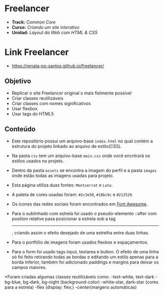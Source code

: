 # Freelancer

* **Track:** _Common Core_
* **Curso:** _Criando um site interativo_
* **Unidad:** _Layout da Web com HTML & CSS_

# Link Freelancer

* https://renata-ps-santos.github.io/freelancer/

## Objetivo

* Replicar o site Freelancer original o mais fielmente possível
* Criar classes reutilizáveis
* Criar classes com nomes significativos
* Usar flexbox
* Usar tags do HTML5


## Conteúdo

* Este repositório possui um arquivo-base `index.html` no qual contém a estrutura do projeto linkado ao arquivo de estilo(CSS).
* Na pasta `css` tem um arquivo-base `main.css` onde você encntrará os estilos usados no projeto.
* Dentro da pasta `assets` se encontra a imagem do perfil e a pasta `images` onde estão todas as imagens usadas para projeto.


* Esta página utiliza duas fontes: `Montserrat` e `Lato`.

* A paleta de cores usadas foram: `#2c3e50`, `#18bc9c` e `#212529`.

* Os ícones das redes sociais foram encontrados em [Font Awesome](http://fontawesome.io/).

* Para o sublinhado com estrela foi usado o pseudo-elemento ::after com position relative pasa posicionar a estrela sob a tag <hr>, criando assim o efeito desejado de uma estrelha entre duas linhas.

* Para o portfólio de imagens foram usados flexbox e espaçamentos.

* Para o form foi usado tags input, textarea e button. O efeito de uma linha só foi feito retirando todas as bordas e editando um estilo apenas para a borda inferior, também foi adicionado paddings e margins para deixar os campos maiores.


*Foram criadas algumas classes reutilizáveis como: 
-text-white, text-dark
-bg-blue, bg-dark, bg-night (background-color)
-white-star, dark-star (cores para a estrela)
-flex (display: flex;)
-center(margens automáticas)
